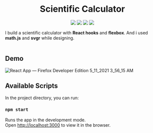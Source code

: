 <h1 align="center"> Scientific Calculator </h1>

<p align="center">
  <img src="https://img.shields.io/github/stars/mihrilp/scientific-calculator"/>
  <img src="https://img.shields.io/github/forks/mihrilp/scientific-calculator"/>
  <img src="https://img.shields.io/github/license/mihrilp/scientific-calculator"/>
  <img src="https://img.shields.io/github/issues/mihrilp/scientific-calculator"/>
<p>

 I build a scientific calculator with **React hooks** and **flexbox**. And i used **math.js** and **svgr** while designing.
<br><br>
## Demo
![React App — Firefox Developer Edition 5_11_2021 3_56_15 AM](https://user-images.githubusercontent.com/58886855/117742236-f550d880-b20c-11eb-9862-3882458ba12b.png)

## Available Scripts

In the project directory, you can run:

### `npm start`

Runs the app in the development mode.<br />
Open [http://localhost:3000](http://localhost:3000) to view it in the browser.

